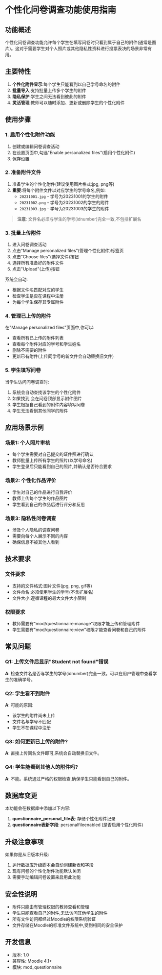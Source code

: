 # 个性化问卷调查功能使用指南

## 功能概述

个性化问卷调查功能允许每个学生在填写问卷时只看到属于自己的附件(通常是图片)。这对于需要学生对个人照片或其他隐私性资料进行投票表决的场景非常有用。

## 主要特性

1. **个性化附件显示**:每个学生只能看到以自己学号命名的附件
2. **批量导入**:支持批量上传多个学生的附件
3. **隐私保护**:学生之间无法看到彼此的附件
4. **灵活管理**:教师可以随时添加、更新或删除学生的个性化附件

## 使用步骤

### 1. 启用个性化附件功能

1. 创建或编辑问卷调查活动
2. 在设置页面中,勾选"Enable personalized files"(启用个性化附件)
3. 保存设置

### 2. 准备附件文件

1. 准备学生的个性化附件(建议使用图片格式:jpg, png等)
2. **重要**:将每个附件文件以对应学生的学号命名,例如:
   - `20231001.jpg` - 学号为20231001的学生的附件
   - `20231002.png` - 学号为20231002的学生的附件
   - `20231003.jpg` - 学号为20231003的学生的附件

> **注意**: 文件名必须与学生的学号(idnumber)完全一致,不包括扩展名

### 3. 批量上传附件

1. 进入问卷调查活动
2. 点击"Manage personalized files"(管理个性化附件)标签页
3. 点击"Choose files"(选择文件)按钮
4. 选择所有准备好的附件文件
5. 点击"Upload"(上传)按钮

系统会自动:
- 根据文件名匹配对应的学生
- 检查学生是否在课程中注册
- 为每个学生保存其专属附件

### 4. 管理已上传的附件

在"Manage personalized files"页面中,你可以:
- 查看所有已上传的附件列表
- 查看每个附件对应的学号和学生姓名
- 删除不需要的附件
- 更新已有附件(上传同学号的新文件会自动替换旧文件)

### 5. 学生填写问卷

当学生访问问卷调查时:
1. 系统会自动查找该学生的个性化附件
2. 如果找到,会在问卷顶部显示附件图片
3. 学生根据自己看到的附件内容填写问卷
4. 学生无法看到其他同学的附件

## 应用场景示例

### 场景1: 个人照片审核
- 每个学生需要对自己提交的证件照进行确认
- 教师批量上传所有学生的照片(以学号命名)
- 学生登录后只能看到自己的照片,并确认是否符合要求

### 场景2: 个性化作品评价
- 学生对自己的作品进行自我评价
- 教师上传每个学生的作品图片
- 学生看到自己的作品后进行评分和反思

### 场景3: 隐私性问卷调查
- 涉及个人隐私的调查问卷
- 需要向每个人展示不同的内容
- 确保信息不被其他人看到

## 技术要求

### 文件要求
- 支持的文件格式:图片文件(jpg, png, gif等)
- 文件命名:必须使用学生的学号(不含扩展名)
- 文件大小:遵循课程的最大文件大小限制

### 权限要求
- 教师需要有"mod/questionnaire:manage"权限才能上传和管理附件
- 学生需要有"mod/questionnaire:view"权限才能查看问卷和自己的附件

## 常见问题

### Q1: 上传文件后显示"Student not found"错误
**A**: 检查文件名是否与学生的学号(idnumber)完全一致。可以在用户管理中查看学生的准确学号。

### Q2: 学生看不到附件
**A**: 可能的原因:
- 该学生的附件尚未上传
- 文件名与学号不匹配
- 学生不在课程中注册

### Q3: 如何更新已上传的附件?
**A**: 直接上传同名文件即可,系统会自动替换旧文件。

### Q4: 学生能看到其他人的附件吗?
**A**: 不能。系统通过严格的权限检查,确保学生只能看到自己的附件。

## 数据库变更

本功能会在数据库中添加以下内容:

1. **questionnaire_personal_file表**: 存储个性化附件记录
2. **questionnaire表新字段**: personalfileenabled (是否启用个性化附件)

## 升级注意事项

如果你是从旧版本升级:
1. 运行数据库升级脚本会自动创建新表和字段
2. 现有问卷的个性化附件功能默认关闭
3. 需要手动编辑问卷设置来启用此功能

## 安全性说明

- 附件只能由有管理权限的教师查看和管理
- 学生只能查看自己的附件,无法访问其他学生的附件
- 所有文件访问都经过Moodle的权限系统验证
- 文件存储在Moodle的标准文件系统中,受到相同的安全保护

## 开发信息

- 版本: 1.0
- 兼容性: Moodle 4.1+
- 模块: mod_questionnaire
